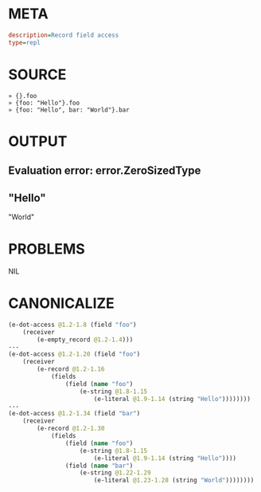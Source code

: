 # META
~~~ini
description=Record field access
type=repl
~~~
# SOURCE
~~~roc
» {}.foo
» {foo: "Hello"}.foo
» {foo: "Hello", bar: "World"}.bar
~~~
# OUTPUT
Evaluation error: error.ZeroSizedType
---
"Hello"
---
"World"
# PROBLEMS
NIL
# CANONICALIZE
~~~clojure
(e-dot-access @1.2-1.8 (field "foo")
	(receiver
		(e-empty_record @1.2-1.4)))
---
(e-dot-access @1.2-1.20 (field "foo")
	(receiver
		(e-record @1.2-1.16
			(fields
				(field (name "foo")
					(e-string @1.8-1.15
						(e-literal @1.9-1.14 (string "Hello"))))))))
---
(e-dot-access @1.2-1.34 (field "bar")
	(receiver
		(e-record @1.2-1.30
			(fields
				(field (name "foo")
					(e-string @1.8-1.15
						(e-literal @1.9-1.14 (string "Hello"))))
				(field (name "bar")
					(e-string @1.22-1.29
						(e-literal @1.23-1.28 (string "World"))))))))
~~~
